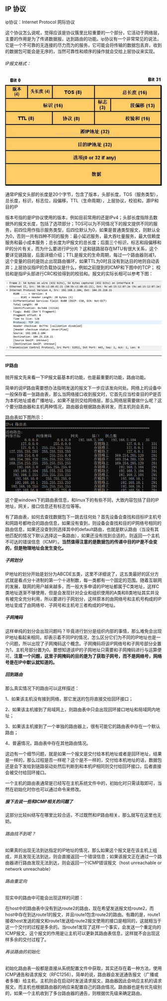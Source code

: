 ## IP 协议

ip协议：Internet Protocol 网际协议

这个协议怎么说呢，觉得应该是协议簇里比较重要的一个部分，它活动于网络层，主要的作用是为了传递数据报，达到路由的功能。ip协议有一个非常常见的说法，它是一个不可靠的无连接的尽力而为的服务，它可能会将传输的数据包丢弃，收到的数据包可能会是无序的，当然可靠性和顺序的操作就会交给上层协议来实现。

###### IP报文格式：

![IP1](../img/IP1.png)

通常IP报文头部的长度是20个字节，包含了版本，头部长度，TOS（服务类型），总长度，标识，标志位，段偏移，TTL（生命周期），上层协议，校验和，源IP和目的IP

版本号指的是IP协议使用的版本，例如目前常用的还是IPv4；头部长度指除去数据外的报文长度，包括了选项部分；TOS可以为不同情况下的报文提供不同的服务，前四位用作指示服务类型，后四位默认为0，如果是普通类型报文，则默认全为0，否则一共有四种不同的服务：最小延迟服务，最大吞吐量服务，最大信赖度服务和最小成本服务；总长度为IP报文的总长度；后面三个标识，标志和段偏移和IP的分片有关，而为什么要进行IP分片？这和链路层存在MTU有很大关系，这个要详见链路层，后面详细介绍；TTL是报文的生命周期，每过一个路由器则减1，这个变量的目的是防止出现路由循环，如果TTL为0时且没有到达目的地则自动丢弃；上层协议指IP的负载协议是什么，例如之前提到的ICMP和下图中的TCP； 校验和是指IP头部进行CRC校验得到的校验和。报文的实际长相可以参考下图：

![IP2](../img/IP2.png)

------

#### IP路由

抛开报文先来看一下IP报文最基本的功能，也是最重要的功能，路由功能。

简单的说IP路由需要想办法指明发送的报文下一步应该发向何处。网络上的设备中一般保存着一张路由表，那么当网络接口收到报文时，它首先应当检查目的IP是否为本机地址或者广播地址，如果不是则交给网络层，那么网络层需要做什么呢？这个要分路由器和主机两种情况，路由器会根据路由表转发，而主机则会丢弃。

路由表如下图所示：![IP3](../img/IP3.png)

这个是windows下的路由表信息，和linux下的有些不同，大致内容包括了目的IP地址，网关，接口信息还有标志位等等。

有了路由表，如何去查找数据包下一跳去往何处？首先设备会查找和目标IP主机号和网路号都吻合的路由信息，如果没有查到，则设备会查找和目的IP网络号相同的路由信息，如果还没查到则选择其中的default路由，也就是默认路由（当没有其他匹配的情况下默认选择这一条路由），如果还没有找到合适的，则返回一个主机不可达的错误信息（ICMP）。**当然值得注意的是数据包的传递中目的IP是不会变的，但是物理地址会发生变化。**

##### 子网划分

IP地址的划分开始是划分为ABCDE五类，这里不详细说了，这五类最好的区分方式就是看点分十进制的第一个十进制数，每一类都有一个固定的范围。随着互联网的发展，联网的用户越来越多，而一般大多申请的IP地址都属于C类地址，这样C类地址逐渐不够使用，但是会发现针对企业和组织使用的A类和B类地址其实并没有被完全充分利用，所以要进行子网划分，这样原本的由网络号和主机号构成的IP地址变成了由网络号、子网号和主机号三者构成的IP地址。

##### 子网掩码

这样单纯的划分会出现问题吗？毕竟进行划分是组织内部的事情，那么难免会出现IP地址看起来相同，却表示着不同IP的情况，怎么区分它们为不同的IP地址也是一个问题，所以出现了子网掩码这个概念。子网掩码将该IP网络号和子网号部分全置为1，主机号部分置为0。要想知道该IP的子网地址只需要和子网掩码进行与运算便可。**注意一个问题，这里子网掩码的目的是为了获取子网号，而不是网络号，网络号是在IP中默认就知道的。**

##### 回到路由

那么真实情况下的路由可以这样描述：

1、如果该主机没有接到网络，那它发送的包将直接交给回环接口；

2、如果该主机接到了局域网上，则路由表中只会出现回环接口地址和局域网内地址；

3、如果该主机接到了一个单独的路由器上，很有可能它的路由表中存在一个默认路由；

4、普遍情况，路由表中存在其他路由情况。

这边有一个细节问题，就是如果一个报文是交付给本机地址或者是回环地址，结果是一样的，那么过程是否一样呢？这个是不一样的，交付给本机地址的话，数据包还是会下发给到链路驱动处然后判断到和本机IP相同则交付给回环接口，后者直接会被交付给回环接口。

一个主机的路由表通常是已经写在主机系统文件中的，初始化时只需读取即可，当然在初始化时你也可以通过命令来修改。

##### 接下去说一些和ICMP相关的问题了

这部分比较纠结写在哪里比较合适，不过既然和IP路由相关，那么就写在这里也无妨。

###### 路由找不到呢？

如果真的出现无法到达指定的IP地址的情况，那么如果这个报文是在该主机上组成，并且发现无法到达，则会直接返回一个错误信息；如果该报文正在通过一个路由器进行路由发现无法到达，则会返回一个ICMP错误报文（host unreachable or network unreachable）

###### 路由重定向

现实中的路由中可能会出现这样的问题：

在host中的路由表中没有到达route2的路由，现在希望发送报文给route2，而host中存在到达route1的报文，并且route1包含route2的路由。有趣的是，route1接收host发送的报文和route1发送给route2报文使用的接口是相同的，这就相当于这一个交付的过程是多余的。当route1发现了这样一个事实，会发送一个重定向的ICMP报文，这个报文的作用是让主机可以更新其路由表信息，这样就不会出现这样多余的交付过程了。

###### 再谈路由的初始化

初始化路由表一般都是直接从系统配置文件中获取，其实还存在着一种方法，使用ICMP通告和请求报文（RFC1256）。简单的说，路由器会发送通告报文（广播或者多播）给主机，主机则会在启动时发送请求报文，路由器因此会响应主机的请求报文，而主机也根据路由器的响应来配置自己的路由情况。路由器也是有优先级别的，如果一个主机收到了多台路由器的通告，则根据优先级来确定路由。


